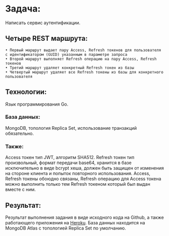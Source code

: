 # Задача: 
Написать сервис аутентификации.
## Четыре REST маршрута:
    • Первый маршрут выдает пару Access, Refresh токенов для пользователя с идентификатором (GUID) указанным в параметре запроса
    • Второй маршрут выполняет Refresh операцию на пару Access, Refresh токенов
    • Третий маршрут удаляет конкретный Refresh токен из базы
    • Четвертый маршрут удаляет все Refresh токены из базы для конкретного пользователя

## Технологии: 
Язык программирования Go.
### База данных: 
MongoDB, топология Replica Set, использование транзакций обязательно.
### Также:
Access токен тип JWT, алгоритм SHA512.
Refresh токен тип произвольный, формат передачи base64,
хранится в базе исключительно в виде bcrypt хеша,
должен быть защищен от изменения на стороне клиента и попыток повторного использования.
Access, Refresh токены обоюдно связаны, Refresh операцию для Access токена
можно выполнить только тем Refresh токеном который был выдан вместе с ним.

## Результат:
Результат выполнения задания в виде исходного кода на Github, а также работающего приложения на [Heroku](https://sheltered-reef-38969.herokuapp.com).
База данных находится на MongoDB Atlas с топологией Replica Set по умолчанию.